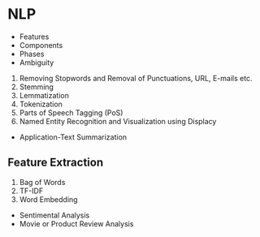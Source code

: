 # NLP

- Features
- Components
- Phases
- Ambiguity

1. Removing Stopwords and Removal of Punctuations, URL, E-mails etc.
2. Stemming
3. Lemmatization
4. Tokenization
5. Parts of Speech Tagging (PoS)
6. Named Entity Recognition and Visualization using Displacy
- Application-Text Summarization

## Feature Extraction

1. Bag of Words
2. TF-IDF
3. Word Embedding
- Sentimental Analysis
- Movie or Product Review Analysis
